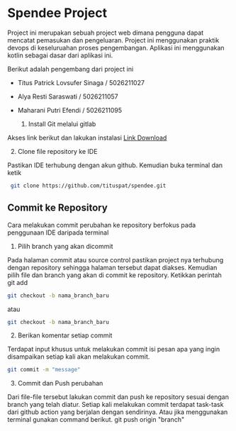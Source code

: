 # Spendee Project
Project ini merupakan sebuah project web dimana pengguna dapat mencatat pemasukan dan pengeluaran. Project ini menggunakan praktik devops di keseluruahan proses pengembangan. Aplikasi ini menggunakan kotlin sebagai dasar dari aplikasi ini. 

Berikut adalah pengembang dari project ini
* Titus Patrick Lovsufer Sinaga / 5026211027
* Alya Resti Saraswati / 5026211057
* Maharani Putri Efendi / 5026211095

  1. Install Git melalui gitlab

Akses link berikut dan lakukan instalasi <a>[Link Download](https://www.git-scm.com/downloads)<a> 

2. Clone file repository ke IDE 

Pastikan IDE  terhubung dengan akun github. Kemudian buka terminal dan ketik
```sh
 git clone https://github.com/tituspat/spendee.git
```
## Commit ke Repository
Cara melakukan commit perubahan ke repository berfokus pada penggunaan IDE daripada terminal

1. Pilih  branch yang akan dicommit

Pada halaman commit atau source control pastikan project nya terhubung dengan repository sehingga halaman tersebut dapat diakses. Kemudian pilih file dan branch  yang akan di commit ke repository. Ketikkan perintah git add 
```sh
git checkout -b nama_branch_baru
```
atau
```sh
git checkout -b nama_branch_baru
```
2. Berikan komentar setiap commit

Terdapat input khusus untuk melakukan commit isi pesan apa yang ingin disampaikan setiap kali akan melakukan commit.
``` sh
git commit -m "message"
```

3. Commit dan Push perubahan

Dari file-file tersebut lakukan commit dan push ke repository sesuai dengan branch yang telah diatur. Setiap kali melakukan commit terdapat task-task dari github action yang berjalan dengan sendirinya. Atau jika menggunakan terminal gunakan command berikut.
git push origin "branch"

